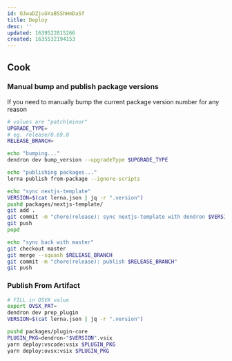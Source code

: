 ```yaml
---
id: OJwaDZjuGYaBSShHmDaSf
title: Deploy
desc: ''
updated: 1639522815266
created: 1635532194153
---
```


## Cook


### Manual bump and publish package versions

If you need to manually bump the current package version number for any reason

```sh
# values are "patch|minor"
UPGRADE_TYPE=
# eg. release/0.69.0
RELEASE_BRANCH= 

echo "bumping..."
dendron dev bump_version --upgradeType $UPGRADE_TYPE

echo "publishing packages..."
lerna publish from-package --ignore-scripts

echo "sync nextjs-template"
VERSION=$(cat lerna.json | jq -r ".version")
pushd packages/nextjs-template/
git add .
git commit -m "chore(release): sync nextjs-template with dendron $VERSION"
git push
popd

echo "sync back with master"
git checkout master
git merge --squash $RELEASE_BRANCH
git commit -m "chore(release): publish $RELEASE_BRANCH"
git push
```

### Publish From Artifact

```sh
# FILL in OSVX value
export OVSX_PAT=
dendron dev prep_plugin
VERSION=$(cat lerna.json | jq -r ".version")

pushd packages/plugin-core
PLUGIN_PKG=dendron-"$VERSION".vsix
yarn deploy:vscode:vsix $PLUGIN_PKG
yarn deploy:ovsx:vsix $PLUGIN_PKG
```

